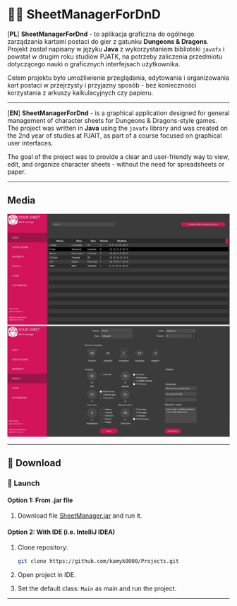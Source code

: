 # 🧙‍♂️ SheetManagerForDnD 
[**PL**]
**SheetManagerForDnd** - to aplikacja graficzna do ogólnego zarządzania kartami postaci do gier z gatunku **Dungeons & Dragons**. 
Projekt został napisany w języku **Java** z wykorzystaniem biblioteki `javafx` i powstał w drugim roku studiów PJATK, 
na potrzeby zaliczenia przedmiotu dotyczącego nauki o graficznych interfejsach użytkownika.

Celem projektu było umożliwienie przeglądania, edytowania i organizowania kart postaci w przejrzysty i przyjazny sposób - bez konieczności korzystania z arkuszy kalkulacyjnych czy papieru.

---

[**EN**]
**SheetManagerForDnd** - is a graphical application designed for general management of character sheets for Dungeons & Dragons-style games. 
The project was written in **Java** using the `javafx` library and was created on the 2nd year of studies at PJAIT, as part of a course focused on graphical user interfaces.

The goal of the project was to provide a clear and user-friendly way to view, edit, and organize character sheets - without the need for spreadsheets or paper.

---

## Media

![SheetManagerForDnD Screenshot1](SCs/ss1.jpg)
![SheetManagerForDnD Screenshot2](SCs/ss2.jpg)

---

## 🚀 Download

### 🔧 Launch

#### Option 1: From .jar file

1. Download file [SheetManager.jar](Executables/SheetManager_jar/SheetManager.jar) and run it.
#### Option 2: With IDE (i.e. IntelliJ IDEA)

1. Clone repository:
   ```bash
   git clone https://github.com/kamyk0000/Projects.git

2. Open project in IDE.

3. Set the default class: `Main` as main and run the project.

---